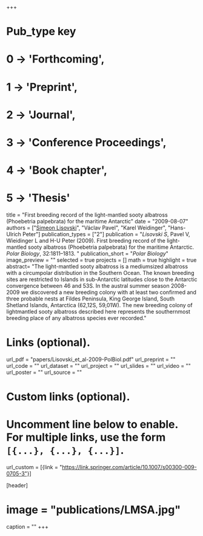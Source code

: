 +++
# Pub_type key
# 0 -> 'Forthcoming',
# 1 -> 'Preprint',
# 2 -> 'Journal',
# 3 -> 'Conference Proceedings',
# 4 -> 'Book chapter',
# 5 -> 'Thesis'
  
title = "First breeding record of the light-mantled sooty albatross (Phoebetria palpebrata) for the maritime Antarctic"
date = "2009-08-07"
authors = ["[Simeon Lisovski](hhttps://slisovski.netlify.com/)", "Václav Pavel",  "Karel Weidinger", "Hans-Ulrich Peter"]
publication_types = ["2"]
publication = "*Lisovski S*, Pavel V, Wieidinger L and H-U Peter (2009). First breeding record of the light-mantled sooty albatross (Phoebetria palpebrata) for the maritime Antarctic. _Polar Biology_,  32:1811–1813. "
publication_short = "_Polar Biology_"
image_preview = ""
selected = true
projects = []
math = true
highlight = true
abstract= "The light-mantled sooty albatross is a mediumsized albatross with a circumpolar distribution in the Southern Ocean. The known breeding sites are restricted to Islands in sub-Antarctic latitudes close to the Antarctic convergence between 46 and 53S. In the austral summer season 2008-2009 we discovered a new breeding colony with at least two confirmed and three probable nests at Fildes Peninsula, King George Island, South Shetland Islands, Antarctica (62,12S, 59,01W). The new breeding colony of lightmantled sooty albatross described here represents the southernmost breeding place of any albatross species ever recorded."
  
# Links (optional).
url_pdf = "papers/Lisovski_et_al-2009-PolBiol.pdf"
url_preprint = ""
url_code = ""
url_dataset = ""
url_project = ""
url_slides = ""
url_video = ""
url_poster = ""
url_source = ""
  
# Custom links (optional).
#   Uncomment line below to enable. For multiple links, use the form `[{...}, {...}, {...}]`.
url_custom = [{link = "https://link.springer.com/article/10.1007/s00300-009-0705-3"}]
  
[header]
# image = "publications/LMSA.jpg"
caption = ""
+++